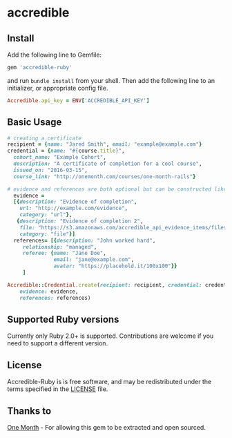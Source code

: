 # accredible
Install
--------
Add the following line to Gemfile:

```ruby
gem 'accredible-ruby'
```
and run `bundle install` from your shell.
Then add the following line to an initializer, or appropriate config file.

```ruby
Accredible.api_key = ENV['ACCREDIBLE_API_KEY']
```

Basic Usage
-----------
```ruby
# creating a certificate
recipient = {name: "Jared Smith", email: "example@example.com"}
credential = {name: "#{course.title}",
  cohort_name: "Example Cohort",
  description: "A certificate of completion for a cool course",
  issued_on: "2016-03-15",
  course_link: "http://onemonth.com/courses/one-month-rails"}

# evidence and references are both optional but can be constructed like this
  evidence =
  [{description: "Evidence of completion",
    url: "http://example.com/evidence",
    category: "url"},
   {description: "Evidence of completion 2",
    file: "https://s3.amazonaws.com/accredible_api_evidence_items/files/12/original/open-uri20140316-15266-1m3by6h.jpeg",
    category: "file"}]
  references= [{description: "John worked hard", 
     relationship: "managed",
     referee: {name: "Jane Doe", 
               email: "jane@example.com",
               avatar: "https://placehold.it/100x100"}}
     ]

Accredible::Credential.create(recipient: recipient, credential: credential,
    evidence: evidence,
    references: references)
  ```

  Supported Ruby versions
  -----------------------
  Currently only Ruby 2.0+ is supported. Contributions are welcome if you need to
  support a different version.

  License
  -------
  Accredible-Ruby is is free software, and may be redistributed under the 
  terms specified in the [LICENSE](/LICENSE) file.

  Thanks to
  ---------
  [One Month](http://onemonth.com) - For allowing this gem to be extracted and open
  sourced.
